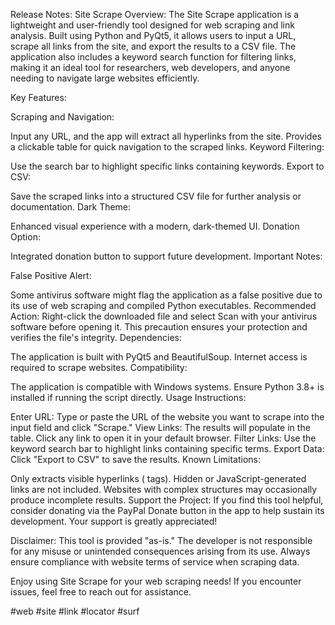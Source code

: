 Release Notes: Site Scrape
Overview: The Site Scrape application is a lightweight and user-friendly tool designed for web scraping and link analysis. Built using Python and PyQt5, it allows users to input a URL, scrape all links from the site, and export the results to a CSV file. The application also includes a keyword search function for filtering links, making it an ideal tool for researchers, web developers, and anyone needing to navigate large websites efficiently.

Key Features:

Scraping and Navigation:

Input any URL, and the app will extract all hyperlinks from the site.
Provides a clickable table for quick navigation to the scraped links.
Keyword Filtering:

Use the search bar to highlight specific links containing keywords.
Export to CSV:

Save the scraped links into a structured CSV file for further analysis or documentation.
Dark Theme:

Enhanced visual experience with a modern, dark-themed UI.
Donation Option:

Integrated donation button to support future development.
Important Notes:

False Positive Alert:

Some antivirus software might flag the application as a false positive due to its use of web scraping and compiled Python executables.
Recommended Action:
Right-click the downloaded file and select Scan with your antivirus software before opening it.
This precaution ensures your protection and verifies the file's integrity.
Dependencies:

The application is built with PyQt5 and BeautifulSoup.
Internet access is required to scrape websites.
Compatibility:

The application is compatible with Windows systems. Ensure Python 3.8+ is installed if running the script directly.
Usage Instructions:

Enter URL: Type or paste the URL of the website you want to scrape into the input field and click "Scrape."
View Links: The results will populate in the table. Click any link to open it in your default browser.
Filter Links: Use the keyword search bar to highlight links containing specific terms.
Export Data: Click "Export to CSV" to save the results.
Known Limitations:

Only extracts visible hyperlinks (<a> tags). Hidden or JavaScript-generated links are not included.
Websites with complex structures may occasionally produce incomplete results.
Support the Project: If you find this tool helpful, consider donating via the PayPal Donate button in the app to help sustain its development. Your support is greatly appreciated!

Disclaimer: This tool is provided "as-is." The developer is not responsible for any misuse or unintended consequences arising from its use. Always ensure compliance with website terms of service when scraping data.

Enjoy using Site Scrape for your web scraping needs! If you encounter issues, feel free to reach out for assistance.

#web #site #link #locator #surf
